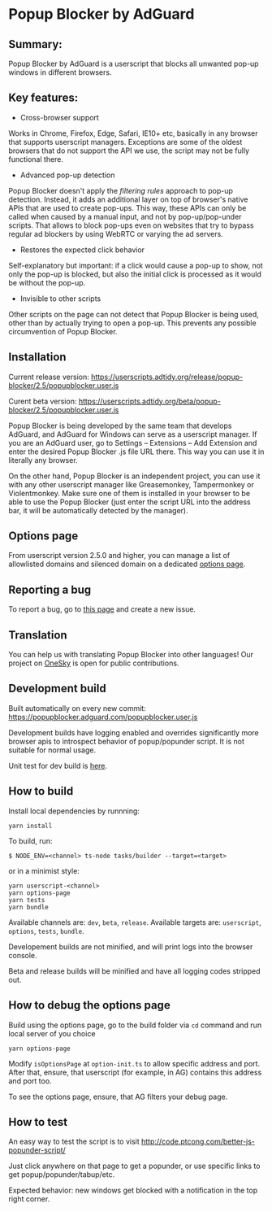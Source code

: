 # Popup Blocker by AdGuard

## Summary:

Popup Blocker by AdGuard is a userscript that blocks all unwanted pop-up windows in different browsers.

## Key features:

- Cross-browser support

Works in Chrome, Firefox, Edge, Safari, IE10+ etc, basically in any browser that supports userscript managers. Exceptions are some of the oldest browsers that do not support the API we use, the script may not be fully functional there.

- Advanced pop-up detection

Popup Blocker doesn't apply the _filtering rules_ approach to pop-up detection. Instead, it adds an additional layer on top of browser's native APIs that are used to create pop-ups. This way, these APIs can only be called when caused by a manual input, and not by pop-up/pop-under scripts. That allows to block pop-ups even on websites that try to bypass regular ad blockers by using WebRTC or varying the ad servers.

- Restores the expected click behavior

Self-explanatory but important: if a click would cause a pop-up to show, not only the pop-up is blocked, but also the initial click is processed as it would be without the pop-up.

- Invisible to other scripts

Other scripts on the page can not detect that Popup Blocker is being used, other than by actually trying to open a pop-up. This prevents any possible circumvention of Popup Blocker.

## Installation

Current release version: https://userscripts.adtidy.org/release/popup-blocker/2.5/popupblocker.user.js

Curent beta version: https://userscripts.adtidy.org/beta/popup-blocker/2.5/popupblocker.user.js

Popup Blocker is being developed by the same team that develops AdGuard, and AdGuard for Windows can serve as a userscript manager. If you are an AdGuard user, go to Settings – Extensions – Add Extension and enter the desired Popup Blocker .js file URL there. This way you can use it in literally any browser.

On the other hand, Popup Blocker is an independent project, you can use it with any other userscript manager like Greasemonkey, Tampermonkey or Violentmonkey. Make sure one of them is installed in your browser to be able to use the Popup Blocker (just enter the script URL into the address bar, it will be automatically detected by the manager).

## Options page

From userscript version 2.5.0 and higher, you can manage a list of allowlisted domains and silenced domain on a dedicated [options page](https://popupblocker.adguard.com/options.html).

## Reporting a bug

To report a bug, go to [this page](https://github.com/AdguardTeam/PopupBlocker/issues) and create a new issue.

## Translation

You can help us with translating Popup Blocker into other languages! Our project on [OneSky](https://adguard.oneskyapp.com/collaboration/project?id=124184) is open for public contributions.

## Development build

Built automatically on every new commit:
https://popupblocker.adguard.com/popupblocker.user.js

Development builds have logging enabled and overrides significantly more browser apis to introspect behavior of popup/popunder script. It is not suitable for normal usage.

Unit test for dev build is [here](https://popupblocker.adguard.com/test/).

## How to build

Install local dependencies by runnning:

```
yarn install
```

To build, run:

```
$ NODE_ENV=<channel> ts-node tasks/builder --target=<target>
```

or in a minimist style:

```
yarn userscript-<channel>
yarn options-page
yarn tests
yarn bundle
```

Available channels are: `dev`, `beta`, `release`.
Available targets are: `userscript`, `options`, `tests`, `bundle`.

Developement builds are not minified, and will print logs into the browser console.

Beta and release builds will be minified and have all logging codes stripped out.

## How to debug the options page

Build using the options page, go to the build folder via `cd` command and run local server of you choice

```
yarn options-page
```

Modify `isOptionsPage` at `option-init.ts` to allow specific address and port.
After that, ensure, that userscript (for example, in AG) contains this address and port too.

To see the options page, ensure, that AG filters your debug page.

## How to test

An easy way to test the script is to visit http://code.ptcong.com/better-js-popunder-script/

Just click anywhere on that page to get a popunder, or use specific links to get popup/popunder/tabup/etc.

Expected behavior: new windows get blocked with a notification in the top right corner.
